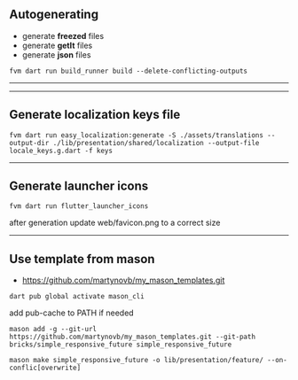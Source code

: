 ## Autogenerating

- generate **freezed** files
- generate **getIt** files
- generate **json** files

```  
fvm dart run build_runner build --delete-conflicting-outputs  
```  
***********  

***********  
## Generate localization keys file

```  
fvm dart run easy_localization:generate -S ./assets/translations --output-dir ./lib/presentation/shared/localization --output-file locale_keys.g.dart -f keys  
```  

***********  
## Generate launcher icons

```  
fvm dart run flutter_launcher_icons  
```  

after generation update web/favicon.png to a correct size

***********  
## Use template from mason

- https://github.com/martynovb/my_mason_templates.git

```  
dart pub global activate mason_cli  
```  
add pub-cache to PATH if needed

```  
mason add -g --git-url https://github.com/martynovb/my_mason_templates.git --git-path bricks/simple_responsive_future simple_responsive_future  
```  

```  
mason make simple_responsive_future -o lib/presentation/feature/ --on-conflic[overwrite]  
```